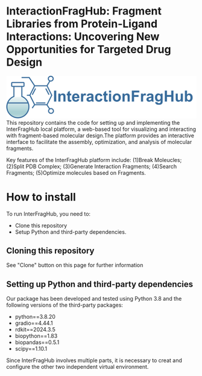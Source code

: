 # InteractionFragHub: Fragment Libraries from Protein-Ligand Interactions: Uncovering New Opportunities for Targeted Drug Design

![logo](static/picture/logo.png)
<br>This repository contains the code for setting up and implementing the InterFragHub local platform, a web-based tool for visualizing and interacting with fragment-based molecular design.The platform provides an interactive interface to facilitate the assembly, optimization, and analysis of molecular fragments.

Key features of the InterFragHub platform include:
    (1)Break Moleucles;
    (2)Split PDB Complex;
    (3)Generate Interaction Fragments;
    (4)Search Fragments;
    (5)Optimize molecules based on Fragments.

# How to install
To run InterFragHub, you need to:
* Clone this repository
* Setup Python and third-party dependencies.

## Cloning this repository
See "Clone" button on this page for further information

## Setting up Python and third-party dependencies
Our package has been developed and tested using Python 3.8 and the following
versions of the third-party packages:
* python==3.8.20
* gradio==4.44.1
* rdkit==2024.3.5
* biopython==1.83
* biopandas==0.5.1
* scipy==1.10.1

Since InterFragHub involves multiple parts, it is necessary to creat and configure the other two independent virtual environment.




